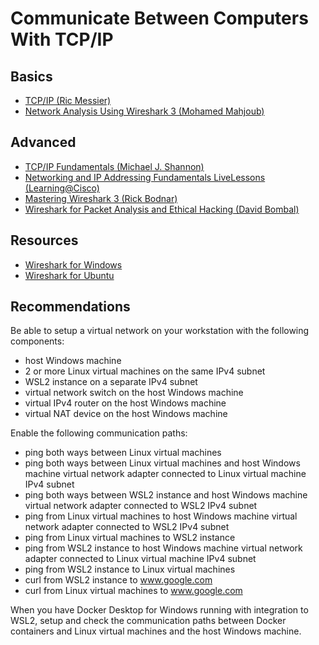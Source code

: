 # Communicate Between Computers With TCP/IP

## Basics

* [TCP/IP (Ric Messier)](https://learning.oreilly.com/videos/tcp-ip/9781771370790)
* [Network Analysis Using Wireshark 3 (Mohamed Mahjoub)](https://learning.oreilly.com/videos/network-analysis-using/9781838825164/)

## Advanced

* [TCP/IP Fundamentals (Michael J. Shannon)](https://learning.oreilly.com/videos/tcp-ip-fundamentals/9780135450161)
* [Networking and IP Addressing Fundamentals LiveLessons (Learning@Cisco)](https://learning.oreilly.com/videos/networking-and-ip/9780133479904)
* [Mastering Wireshark 3 (Rick Bodnar)](https://learning.oreilly.com/videos/mastering-wireshark-3/9781839213953/)
* [Wireshark for Packet Analysis and Ethical Hacking (David Bombal)](https://learning.oreilly.com/videos/wireshark-for-packet/9781839212352/)

## Resources

* [Wireshark for Windows](https://www.wireshark.org/download.html)
* [Wireshark for Ubuntu](https://launchpad.net/ubuntu/+source/wireshark)

## Recommendations

Be able to setup a virtual network on your workstation with the following components:

* host Windows machine
* 2 or more Linux virtual machines on the same IPv4 subnet
* WSL2 instance on a separate IPv4 subnet
* virtual network switch on the host Windows machine
* virtual IPv4 router on the host Windows machine
* virtual NAT device on the host Windows machine

Enable the following communication paths:

* ping both ways between Linux virtual machines
* ping both ways between Linux virtual machines and host Windows machine virtual network adapter connected to Linux virtual machine IPv4 subnet
* ping both ways between WSL2 instance and host Windows machine virtual network adapter connected to WSL2 IPv4 subnet
* ping from Linux virtual machines to host Windows machine virtual network adapter connected to WSL2 IPv4 subnet
* ping from Linux virtual machines to WSL2 instance
* ping from WSL2 instance to host Windows machine virtual network adapter connected to Linux virtual machine IPv4 subnet
* ping from WSL2 instance to Linux virtual machines
* curl from WSL2 instance to www.google.com
* curl from Linux virtual machines to www.google.com

When you have Docker Desktop for Windows running with integration to WSL2, setup and check the communication paths between Docker containers and Linux virtual machines and the host Windows machine.
